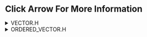 <h1>Click Arrow For More Information</h1>

<details>
<summary style="font-size: 18px;">VECTOR.H</summary>
<h1> How to use vector.h</h1>
<h2>Vector container like C++ for C.</h2>

1. First we need to include our header file.

```c
#include "vector.h"         // for unordered_vector;
```
2. Create and initialize vector struct.
```c
#include "vector.h"
int main() {
    vector v;
    vector_init(&v);
}
```
3. Introduction to Vector and Vector functions.
```c

#define INITIAL_CAP 5                         -> default initial capacity of vector.
int compare(const void* a, const void* b)     -> the comparison function that qsort uses.
v_initialized                                 -> global variable that checks whether the vector is initialized or not.

void vector_init(vector*v)                    -> *initializes vector.
int vector_push_back(vector*v, int element)   -> pushs an element to end of the vector. (0 succes -1 fail)
int vector_push_front(vector* v,int element)  -> pushs an element to begining of the vector.(0 succes -1 fail)
int vector_delete(vector* v,int element)      -> deletes an element from vector that passed to function.(0 succes -1 fail)
int vector_sort(vector* v)                    -> sorts vector.(0 succes -1 fail)
int vector_pop(vector* v)                     -> pops vector element (assume last element deleted)
int vector_multiply(vector* v)                -> returns the result of multiplying all vector elements
int vector_sum(vector* v)                     -> returns the result of summing all vector elements
float vector_avg(vector* v)                   -> returns total average of vector elements
int vector_get_last_element(vector* v)        -> returns vector's last element.
int vector_max(vector* v)                     -> returns the maximum value in the vector
int vector_min(vector* v)                     -> returns the minimum value in the vector
int vector_size(vector *v)                    -> returns size of vector.
void vector_print(vector*v)                   -> prints vector like python lists.
void vector_shuffle(vector* v)                -> shuffle vector's elements.
void vector_fill(vector* v,int fill_val)      -> fills all vectors elements to fill_val parameter.
int vector_destroy(vector*v)                  -> *terminates vector and frees memory block. (0 succes -1 fail)
```
4. Basic instructions to start and use vector.
```c
#include "vector.h"
int main() {
    vector v;             //create vector object
    vector_init(&v);      // initialize vector object
    ...
    ...
    ...
    vector_destroy(&v);   // terminate vector object
}
```
5.Example usage:
```c
#include "vector.h"

int main() {
    vector v;
    vector_init(&v);
    
    vector_push_back(&v,5);
    vector_push_back(&v,12);
    vector_push_back(&v,13);
    vector_print(&v);
    
    vector_push_front(&v,-9);
    vector_push_front(&v,12586);
    vector_print(&v);
    
    vector_shuffle(&v);
    vector_print(&v);
    
    vector_sort(&v);
    vector_print(&v);

    vector_delete(&v,12586);
    vector_print(&v);

    printf(" Maximum value in vector is:    %d\n" , vector_max(&v));
    printf(" Average of vector elements is: %f\n" , vector_avg(&v));

    vector_destroy(&v);
}
```
</details>
<details>
<summary style="font-size: 18px;">ORDERED_VECTOR.H</summary>
<h1> How to use ordered_vector.h</h1>
<h2> Ordered Vector container like C++ for C. "Elements are sorted in an orderly manner." </h2>

1. First we need to include our header file.

```c
#include "ordered_vector.h"         // for ordered_vector;
```
2. Create and initialize vector struct.
```c
#include "ordered_vector.h"
int main() {
    u_vector v;
    vector_init(&v);
}
```
3. Introduction to Vector and Vector functions.
```c

#define INITIAL_CAP 5                         -> default initial capacity of vector.
v_initialized                                 -> global variable that checks whether the vector is initialized or not.

void vector_init(vector*v)                    -> *initializes vector.
int u_vector_push_back(vector*v, int element)   -> pushs an element to end of the vector. (0 succes -1 fail)
int vector_delete(vector* v,int element)      -> deletes an element from vector that passed to function.(0 succes -1 fail)
int vector_pop(vector* v)                     -> pops vector element (assume last element deleted)
int vector_get_last_element(vector* v)        -> returns vector's last element.
int vector_size(vector *v)                    -> returns size of vector.
void vector_print(vector*v)                   -> prints vector like python lists.
void vector_fill(vector* v,int fill_val)      -> fills all vectors elements to fill_val parameter.
int vector_destroy(vector*v)                  -> *terminates vector and frees memory block. (0 succes -1 fail)
```
4. Basic instructions to start and use vector.
```c
#include "ordered_vector.h"
int main() {
    u_vector v;            //create vector object
    vector_init(&v);      // initialize vector object
    ...
    ...
    ...
    vector_destroy(&v);   // terminate vector object
}
```

5.Example usage:
```c
#include "ordered_vector.h"

int main() {
    u_vector v;
    vector_init(&v);

    u_vector_push_back(&v,5); // 5 _ _ _ _
    u_vector_push_back(&v,1); // 1 5 _ _ _
    u_vector_push_back(&v,7); // 1 5 7 _ _
    u_vector_push_back(&v,0); // 0 1 5 7 _ 

    vector_print(&v);

    vector_destroy(&v);
}
```
</details>
